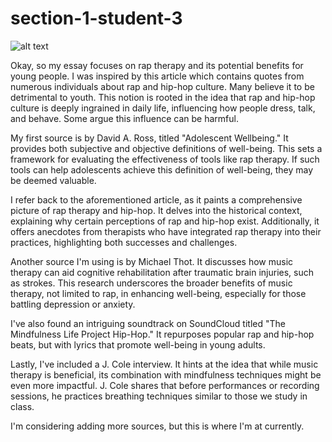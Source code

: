 # section-1-student-3

![alt text](https://files.slack.com/files-pri/T0HTW3H0V-F062W822M6Z/student-3.jpg?pub_secret=6262246bda)

Okay, so my essay focuses on rap therapy and its potential benefits for young people. I was inspired by this article which contains quotes from numerous individuals about rap and hip-hop culture. Many believe it to be detrimental to youth. This notion is rooted in the idea that rap and hip-hop culture is deeply ingrained in daily life, influencing how people dress, talk, and behave. Some argue this influence can be harmful.

My first source is by David A. Ross, titled "Adolescent Wellbeing." It provides both subjective and objective definitions of well-being. This sets a framework for evaluating the effectiveness of tools like rap therapy. If such tools can help adolescents achieve this definition of well-being, they may be deemed valuable.

I refer back to the aforementioned article, as it paints a comprehensive picture of rap therapy and hip-hop. It delves into the historical context, explaining why certain perceptions of rap and hip-hop exist. Additionally, it offers anecdotes from therapists who have integrated rap therapy into their practices, highlighting both successes and challenges.

Another source I'm using is by Michael Thot. It discusses how music therapy can aid cognitive rehabilitation after traumatic brain injuries, such as strokes. This research underscores the broader benefits of music therapy, not limited to rap, in enhancing well-being, especially for those battling depression or anxiety.

I've also found an intriguing soundtrack on SoundCloud titled "The Mindfulness Life Project Hip-Hop." It repurposes popular rap and hip-hop beats, but with lyrics that promote well-being in young adults.

Lastly, I've included a J. Cole interview. It hints at the idea that while music therapy is beneficial, its combination with mindfulness techniques might be even more impactful. J. Cole shares that before performances or recording sessions, he practices breathing techniques similar to those we study in class.

I'm considering adding more sources, but this is where I'm at currently.